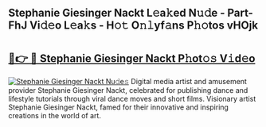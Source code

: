 ## Stephanie Giesinger Nackt L𝚎a𝚔ed N𝚞𝚍e - Part-FhJ Vi𝚍𝚎o L𝚎a𝚔s - H𝚘𝚝 O𝚗𝚕yf𝚊ns P𝚑𝚘tos vHOjk

# <h2><a href="http://kf75o6s.oniu.top/?m=Stephanie+Giesinger+Nackt">🔗👉 🔴 Stephanie Giesinger Nackt P𝚑ot𝚘𝚜 V𝚒d𝚎o</a></h2>

[![Stephanie Giesinger Nackt Nu𝚍e𝚜](https://i.imgur.com/0qMVB7G.gif)](http://kf75o6s.oniu.top/?m=Stephanie+Giesinger+Nackt)
Digital media artist and amusement provider Stephanie Giesinger Nackt, celebrated for publishing dance and lifestyle tutorials through viral dance moves and short films. Visionary artist Stephanie Giesinger Nackt, famed for their innovative and inspiring creations in the world of art.  
